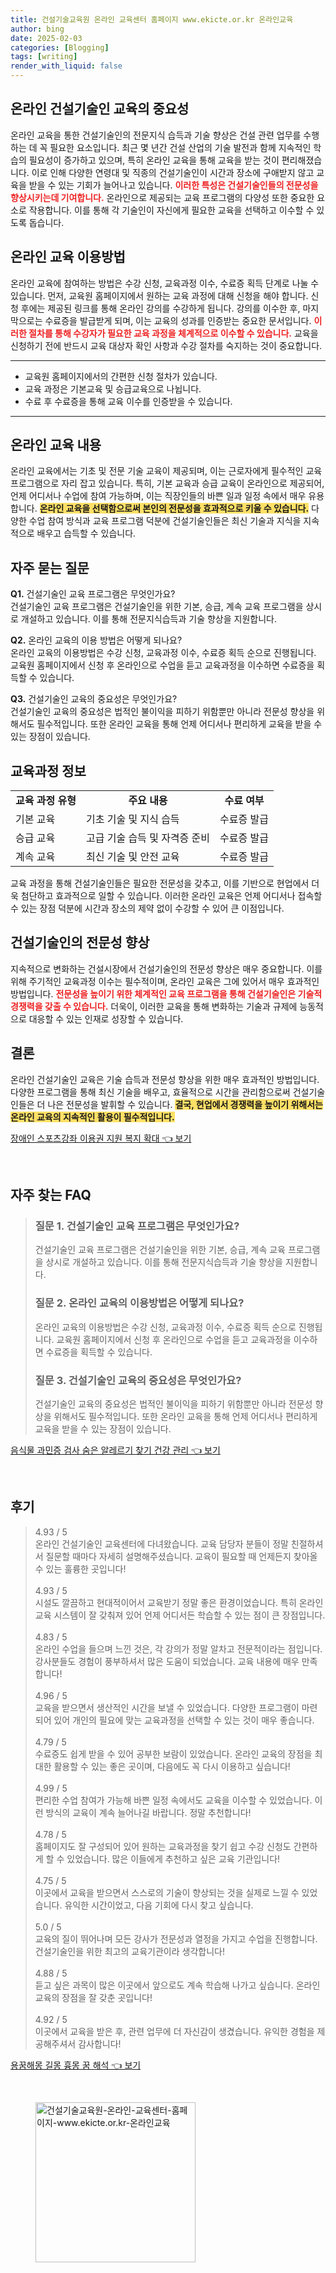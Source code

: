 ```yaml
---
title: 건설기술교육원 온라인 교육센터 홈페이지 www.ekicte.or.kr 온라인교육
author: bing
date: 2025-02-03
categories: [Blogging]
tags: [writing]
render_with_liquid: false
---
```



<h2 id='온라인건설기술인교육의중요성'>온라인 건설기술인 교육의 중요성</h2>

<p>온라인 교육을 통한 건설기술인의 전문지식 습득과 기술 향상은 건설 관련 업무를 수행하는 데 꼭 필요한 요소입니다. 최근 몇 년간 건설 산업의 기술 발전과 함께 지속적인 학습의 필요성이 증가하고 있으며, 특히 온라인 교육을 통해 교육을 받는 것이 편리해졌습니다. 이로 인해 다양한 연령대 및 직종의 건설기술인이 시간과 장소에 구애받지 않고 교육을 받을 수 있는 기회가 늘어나고 있습니다. <b><span style="color: #ee2323;">이러한 특성은 건설기술인들의 전문성을 향상시키는데 기여합니다.</span></b> 온라인으로 제공되는 교육 프로그램의 다양성 또한 중요한 요소로 작용합니다. 이를 통해 각 기술인이 자신에게 필요한 교육을 선택하고 이수할 수 있도록 돕습니다.</p>

<h2 id='온라인교육이용방법'>온라인 교육 이용방법</h2>

<p>온라인 교육에 참여하는 방법은 수강 신청, 교육과정 이수, 수료증 획득 단계로 나눌 수 있습니다. 먼저, 교육원 홈페이지에서 원하는 교육 과정에 대해 신청을 해야 합니다. 신청 후에는 제공된 링크를 통해 온라인 강의를 수강하게 됩니다. 강의를 이수한 후, 마지막으로는 수료증을 발급받게 되며, 이는 교육의 성과를 인증받는 중요한 문서입니다. <b><span style="color: #ee2323;">이러한 절차를 통해 수강자가 필요한 교육 과정을 체계적으로 이수할 수 있습니다.</span></b> 교육을 신청하기 전에 반드시 교육 대상자 확인 사항과 수강 절차를 숙지하는 것이 중요합니다.</p>

<hr />

<ul>
    <li>교육원 홈페이지에서의 간편한 신청 절차가 있습니다.</li>
    <li>교육 과정은 기본교육 및 승급교육으로 나뉩니다.</li>
    <li>수료 후 수료증을 통해 교육 이수를 인증받을 수 있습니다.</li>
</ul>

<hr />

<h2 id='온라인교육내용'>온라인 교육 내용</h2>

<p>온라인 교육에서는 기초 및 전문 기술 교육이 제공되며, 이는 근로자에게 필수적인 교육 프로그램으로 자리 잡고 있습니다. 특히, 기본 교육과 승급 교육이 온라인으로 제공되어, 언제 어디서나 수업에 참여 가능하며, 이는 직장인들의 바쁜 일과 일정 속에서 매우 유용합니다. <b><span style="background-color: #ffe066;">온라인 교육을 선택함으로써 본인의 전문성을 효과적으로 키울 수 있습니다.</span></b> 다양한 수업 참여 방식과 교육 프로그램 덕분에 건설기술인들은 최신 기술과 지식을 지속적으로 배우고 습득할 수 있습니다.</p>

<h2 id='자주묻는질문'>자주 묻는 질문</h2>

<p><strong>Q1.</strong> 건설기술인 교육 프로그램은 무엇인가요? <br>건설기술인 교육 프로그램은 건설기술인을 위한 기본, 승급, 계속 교육 프로그램을 상시로 개설하고 있습니다. 이를 통해 전문지식습득과 기술 향상을 지원합니다.</p>

<p><strong>Q2.</strong> 온라인 교육의 이용 방법은 어떻게 되나요? <br>온라인 교육의 이용방법은 수강 신청, 교육과정 이수, 수료증 획득 순으로 진행됩니다. 교육원 홈페이지에서 신청 후 온라인으로 수업을 듣고 교육과정을 이수하면 수료증을 획득할 수 있습니다.</p>

<p><strong>Q3.</strong> 건설기술인 교육의 중요성은 무엇인가요? <br>건설기술인 교육의 중요성은 법적인 불이익을 피하기 위함뿐만 아니라 전문성 향상을 위해서도 필수적입니다. 또한 온라인 교육을 통해 언제 어디서나 편리하게 교육을 받을 수 있는 장점이 있습니다.</p>

<h2 id='교육과정정보'>교육과정 정보</h2>

<table>
    <tr>
        <td style="text-align: center; height: 17px;"><b>교육 과정 유형</b></td>
        <td style="text-align: center; height: 17px;"><b>주요 내용</b></td>
        <td style="text-align: center; height: 17px;"><b>수료 여부</b></td>
    </tr>
    <tr>
        <td>기본 교육</td>
        <td>기초 기술 및 지식 습득</td>
        <td>수료증 발급</td>
    </tr>
    <tr>
        <td>승급 교육</td>
        <td>고급 기술 습득 및 자격증 준비</td>
        <td>수료증 발급</td>
    </tr>
    <tr>
        <td>계속 교육</td>
        <td>최신 기술 및 안전 교육</td>
        <td>수료증 발급</td>
    </tr>
</table>

<p>교육 과정을 통해 건설기술인들은 필요한 전문성을 갖추고, 이를 기반으로 현업에서 더욱 첨단하고 효과적으로 일할 수 있습니다. 이러한 온라인 교육은 언제 어디서나 접속할 수 있는 장점 덕분에 시간과 장소의 제약 없이 수강할 수 있어 큰 이점입니다.</p>

<h2 id='건설기술인의전문성향상'>건설기술인의 전문성 향상</h2>

<p>지속적으로 변화하는 건설시장에서 건설기술인의 전문성 향상은 매우 중요합니다. 이를 위해 주기적인 교육과정 이수는 필수적이며, 온라인 교육은 그에 있어서 매우 효과적인 방법입니다. <b><span style="color: #ee2323;">전문성을 높이기 위한 체계적인 교육 프로그램을 통해 건설기술인은 기술적 경쟁력을 갖출 수 있습니다.</span></b> 더욱이, 이러한 교육을 통해 변화하는 기술과 규제에 능동적으로 대응할 수 있는 인재로 성장할 수 있습니다.</p>

<h2 id='결론'>결론</h2>

<p>온라인 건설기술인 교육은 기술 습득과 전문성 향상을 위한 매우 효과적인 방법입니다. 다양한 프로그램을 통해 최신 기술을 배우고, 효율적으로 시간을 관리함으로써 건설기술인들은 더 나은 전문성을 발휘할 수 있습니다. <b><span style="background-color: #ffe066;">결국, 현업에서 경쟁력을 높이기 위해서는 온라인 교육의 지속적인 활용이 필수적입니다.</span></b></p>


<p><a class="click-button" title="장애인 스포츠강좌 이용권 지원 복지 확대" href="https://24nara.github.io/posts/%EC%9E%A5%EC%95%A0%EC%9D%B8-%EC%8A%A4%ED%8F%AC%EC%B8%A0%EA%B0%95%EC%A2%8C-%EC%9D%B4%EC%9A%A9%EA%B6%8C-%EC%A7%80%EC%9B%90-%EB%B3%B5%EC%A7%80-%ED%99%95%EB%8C%80/" rel="dofollow">장애인 스포츠강좌 이용권 지원 복지 확대 👈 보기</a></p><br>
<h2 id='자주_찾는_FAQ'>자주 찾는 FAQ</h2>
<div itemscope="" itemtype="https://schema.org/FAQPage">
<blockquote>
<div itemscope="" itemprop="mainEntity" itemtype="https://schema.org/Question">
<h3 itemprop="name">질문 1. 건설기술인 교육 프로그램은 무엇인가요?</h3>
<div itemscope="" itemprop="acceptedAnswer" itemtype="https://schema.org/Answer">
<span itemprop="text">
<p>건설기술인 교육 프로그램은 건설기술인을 위한 기본, 승급, 계속 교육 프로그램을 상시로 개설하고 있습니다. 이를 통해 전문지식습득과 기술 향상을 지원합니다.</p>
</span>
</div>
</div>
<div itemscope="" itemprop="mainEntity" itemtype="https://schema.org/Question">
<h3 itemprop="name">질문 2. 온라인 교육의 이용방법은 어떻게 되나요?</h3>
<div itemscope="" itemprop="acceptedAnswer" itemtype="https://schema.org/Answer">
<span itemprop="text">
<p>온라인 교육의 이용방법은 수강 신청, 교육과정 이수, 수료증 획득 순으로 진행됩니다. 교육원 홈페이지에서 신청 후 온라인으로 수업을 듣고 교육과정을 이수하면 수료증을 획득할 수 있습니다.</p>
</span>
</div>
</div>
<div itemscope="" itemprop="mainEntity" itemtype="https://schema.org/Question">
<h3 itemprop="name">질문 3. 건설기술인 교육의 중요성은 무엇인가요?</h3>
<div itemscope="" itemprop="acceptedAnswer" itemtype="https://schema.org/Answer">
<span itemprop="text">
<p>건설기술인 교육의 중요성은 법적인 불이익을 피하기 위함뿐만 아니라 전문성 향상을 위해서도 필수적입니다. 또한 온라인 교육을 통해 언제 어디서나 편리하게 교육을 받을 수 있는 장점이 있습니다.</p>
</span>
</div>
</div>
</blockquote>
</div>
<p><a class="click-button" title="음식물 과민증 검사 숨은 알레르기 찾기 건강 관리" href="https://24nara.github.io/posts/%EC%9D%8C%EC%8B%9D%EB%AC%BC-%EA%B3%BC%EB%AF%BC%EC%A6%9D-%EA%B2%80%EC%82%AC-%EC%88%A8%EC%9D%80-%EC%95%8C%EB%A0%88%EB%A5%B4%EA%B8%B0-%EC%B0%BE%EA%B8%B0-%EA%B1%B4%EA%B0%95-%EA%B4%80%EB%A6%AC/" rel="dofollow">음식물 과민증 검사 숨은 알레르기 찾기 건강 관리 👈 보기</a></p><br>
<h2 id='후기'>후기</h2>
<div itemscope itemtype="https://schema.org/Product">
  <blockquote>
  <div itemprop="review" itemscope itemtype="https://schema.org/Review">
      <div itemprop="reviewRating" itemscope itemtype="https://schema.org/Rating"> <span itemprop="ratingValue">4.93</span> / <span itemprop="bestRating">5</span> </div>
      <span itemprop="reviewBody">온라인 건설기술인 교육센터에 다녀왔습니다. 교육 담당자 분들이 정말 친절하셔서 질문할 때마다 자세히 설명해주셨습니다. 교육이 필요할 때 언제든지 찾아올 수 있는 훌륭한 곳입니다!</span>
  </div>
  <br>
  <div itemprop="review" itemscope itemtype="https://schema.org/Review">
      <div itemprop="reviewRating" itemscope itemtype="https://schema.org/Rating"> <span itemprop="ratingValue">4.93</span> / <span itemprop="bestRating">5</span> </div>
      <span itemprop="reviewBody">시설도 깔끔하고 현대적이어서 교육받기 정말 좋은 환경이었습니다. 특히 온라인 교육 시스템이 잘 갖춰져 있어 언제 어디서든 학습할 수 있는 점이 큰 장점입니다.</span>
  </div>
  <br>
  <div itemprop="review" itemscope itemtype="https://schema.org/Review">
      <div itemprop="reviewRating" itemscope itemtype="https://schema.org/Rating"> <span itemprop="ratingValue">4.83</span> / <span itemprop="bestRating">5</span> </div>
      <span itemprop="reviewBody">온라인 수업을 들으며 느낀 것은, 각 강의가 정말 알차고 전문적이라는 점입니다. 강사분들도 경험이 풍부하셔서 많은 도움이 되었습니다. 교육 내용에 매우 만족합니다!</span>
  </div>
  <br>
  <div itemprop="review" itemscope itemtype="https://schema.org/Review">
      <div itemprop="reviewRating" itemscope itemtype="https://schema.org/Rating"> <span itemprop="ratingValue">4.96</span> / <span itemprop="bestRating">5</span> </div>
      <span itemprop="reviewBody">교육을 받으면서 생산적인 시간을 보낼 수 있었습니다. 다양한 프로그램이 마련되어 있어 개인의 필요에 맞는 교육과정을 선택할 수 있는 것이 매우 좋습니다.</span>
  </div>
  <br>
  <div itemprop="review" itemscope itemtype="https://schema.org/Review">
      <div itemprop="reviewRating" itemscope itemtype="https://schema.org/Rating"> <span itemprop="ratingValue">4.79</span> / <span itemprop="bestRating">5</span> </div>
      <span itemprop="reviewBody">수료증도 쉽게 받을 수 있어 공부한 보람이 있었습니다. 온라인 교육의 장점을 최대한 활용할 수 있는 좋은 곳이며, 다음에도 꼭 다시 이용하고 싶습니다!</span>
  </div>
  <br>
  <div itemprop="review" itemscope itemtype="https://schema.org/Review">
      <div itemprop="reviewRating" itemscope itemtype="https://schema.org/Rating"> <span itemprop="ratingValue">4.99</span> / <span itemprop="bestRating">5</span> </div>
      <span itemprop="reviewBody">편리한 수업 참여가 가능해 바쁜 일정 속에서도 교육을 이수할 수 있었습니다. 이런 방식의 교육이 계속 늘어나길 바랍니다. 정말 추천합니다!</span>
  </div>
  <br>
  <div itemprop="review" itemscope itemtype="https://schema.org/Review">
      <div itemprop="reviewRating" itemscope itemtype="https://schema.org/Rating"> <span itemprop="ratingValue">4.78</span> / <span itemprop="bestRating">5</span> </div>
      <span itemprop="reviewBody">홈페이지도 잘 구성되어 있어 원하는 교육과정을 찾기 쉽고 수강 신청도 간편하게 할 수 있었습니다. 많은 이들에게 추천하고 싶은 교육 기관입니다!</span>
  </div>
  <br>
  <div itemprop="review" itemscope itemtype="https://schema.org/Review">
      <div itemprop="reviewRating" itemscope itemtype="https://schema.org/Rating"> <span itemprop="ratingValue">4.75</span> / <span itemprop="bestRating">5</span> </div>
      <span itemprop="reviewBody">이곳에서 교육을 받으면서 스스로의 기술이 향상되는 것을 실제로 느낄 수 있었습니다. 유익한 시간이었고, 다음 기회에 다시 찾고 싶습니다.</span>
  </div>
  <br>
  <div itemprop="review" itemscope itemtype="https://schema.org/Review">
      <div itemprop="reviewRating" itemscope itemtype="https://schema.org/Rating"> <span itemprop="ratingValue">5.0</span> / <span itemprop="bestRating">5</span> </div>
      <span itemprop="reviewBody">교육의 질이 뛰어나며 모든 강사가 전문성과 열정을 가지고 수업을 진행합니다. 건설기술인을 위한 최고의 교육기관이라 생각합니다!</span>
  </div>
  <br>
  <div itemprop="review" itemscope itemtype="https://schema.org/Review">
      <div itemprop="reviewRating" itemscope itemtype="https://schema.org/Rating"> <span itemprop="ratingValue">4.88</span> / <span itemprop="bestRating">5</span> </div>
      <span itemprop="reviewBody">듣고 싶은 과목이 많은 이곳에서 앞으로도 계속 학습해 나가고 싶습니다. 온라인 교육의 장점을 잘 갖춘 곳입니다!</span>
  </div>
  <br>
  <div itemprop="review" itemscope itemtype="https://schema.org/Review">
      <div itemprop="reviewRating" itemscope itemtype="https://schema.org/Rating"> <span itemprop="ratingValue">4.92</span> / <span itemprop="bestRating">5</span> </div>
      <span itemprop="reviewBody">이곳에서 교육을 받은 후, 관련 업무에 더 자신감이 생겼습니다. 유익한 경험을 제공해주셔서 감사합니다!</span>
  </div>
  </blockquote>
</div>
<p><a class="click-button" title="용꿈해몽 길몽 흉몽 꿈 해석" href="https://24nara.github.io/posts/%EC%9A%A9%EA%BF%88%ED%95%B4%EB%AA%BD-%EA%B8%B8%EB%AA%BD-%ED%9D%89%EB%AA%BD-%EA%BF%88-%ED%95%B4%EC%84%9D/" rel="dofollow">용꿈해몽 길몽 흉몽 꿈 해석 👈 보기</a></p><br>
<figure class="image"><img src="https://24nara.github.io/assets/img/thumbnail/건설기술교육원-온라인-교육센터-홈페이지-www.ekicte.or.kr-온라인교육.webp" alt="건설기술교육원-온라인-교육센터-홈페이지-www.ekicte.or.kr-온라인교육" width="256" height="256"></figure>